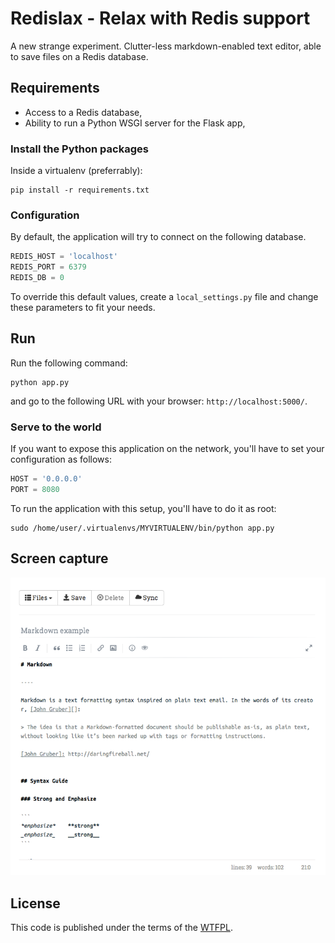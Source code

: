 # Redislax - Relax with Redis support

A new strange experiment. Clutter-less markdown-enabled text editor, able to save files on a Redis database.

## Requirements

* Access to a Redis database,
* Ability to run a Python WSGI server for the Flask app,

### Install the Python packages

Inside a virtualenv (preferrably):

```
pip install -r requirements.txt
```

### Configuration

By default, the application will try to connect on the following database.

```python
REDIS_HOST = 'localhost'
REDIS_PORT = 6379
REDIS_DB = 0
```

To override this default values, create a ``local_settings.py`` file and change these parameters to fit your needs.


## Run

Run the following command:

```
python app.py
```

and go to the following URL with your browser: ``http://localhost:5000/``.

### Serve to the world

If you want to expose this application on the network, you'll have to set your configuration as follows:

```python
HOST = '0.0.0.0'
PORT = 8080
```

To run the application with this setup, you'll have to do it as root:

```
sudo /home/user/.virtualenvs/MYVIRTUALENV/bin/python app.py
```

## Screen capture

![Screen capture](doc/redislax.png)

## License

This code is published under the terms of the [WTFPL](http://www.wtfpl.net/).
